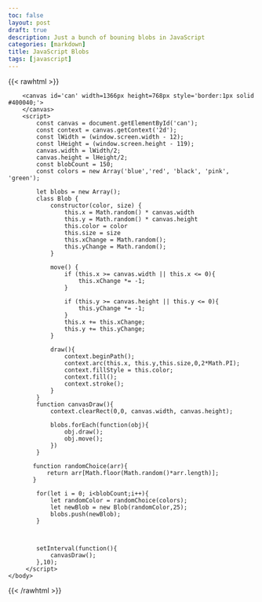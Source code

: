 ```yaml
---
toc: false
layout: post
draft: true
description: Just a bunch of bouning blobs in JavaScript
categories: [markdown]
title: JavaScript Blobs
tags: [javascript]
---
```


{{< rawhtml >}}

<html>
    <body>

        <canvas id='can' width=1366px height=768px style='border:1px solid #400040;'>
        </canvas>
        <script>
            const canvas = document.getElementById('can');
            const context = canvas.getContext('2d');
            const lWidth = (window.screen.width - 12);
            const lHeight = (window.screen.height - 119);
            canvas.width = lWidth/2;
            canvas.height = lHeight/2;
            const blobCount = 150;
            const colors = new Array('blue','red', 'black', 'pink', 'green');

            let blobs = new Array();
            class Blob {
                constructor(color, size) {
                    this.x = Math.random() * canvas.width
                    this.y = Math.random() * canvas.height
                    this.color = color
                    this.size = size
                    this.xChange = Math.random();
                    this.yChange = Math.random();
                }

                move() {
                    if (this.x >= canvas.width || this.x <= 0){
                        this.xChange *= -1;
                    }

                    if (this.y >= canvas.height || this.y <= 0){
                        this.yChange *= -1;
                    }
                    this.x += this.xChange;
                    this.y += this.yChange;
                }

                draw(){
                    context.beginPath();
                    context.arc(this.x, this.y,this.size,0,2*Math.PI);
                    context.fillStyle = this.color;
                    context.fill();
                    context.stroke();
                }
            }
            function canvasDraw(){
                context.clearRect(0,0, canvas.width, canvas.height);

                blobs.forEach(function(obj){
                    obj.draw();
                    obj.move();
                })
            }

           function randomChoice(arr){
               return arr[Math.floor(Math.random()*arr.length)];
           }

            for(let i = 0; i<blobCount;i++){
                let randomColor = randomChoice(colors);
                let newBlob = new Blob(randomColor,25);
                blobs.push(newBlob);
            }



            setInterval(function(){
                canvasDraw();
            },10);
         </script>
    </body>

</html>

{{< /rawhtml >}}
